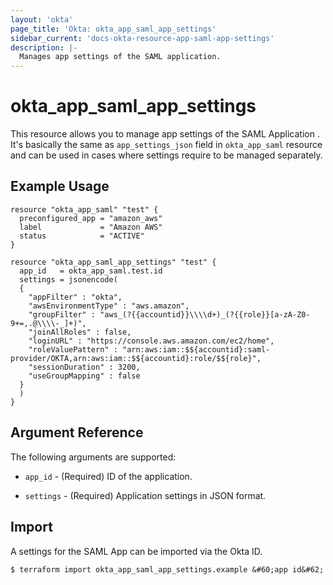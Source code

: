 ```yaml
---
layout: 'okta'
page_title: 'Okta: okta_app_saml_app_settings'
sidebar_current: 'docs-okta-resource-app-saml-app-settings'
description: |-
  Manages app settings of the SAML application.
---
```


# okta_app_saml_app_settings

This resource allows you to manage app settings of the SAML Application . It's basically the same as
`app_settings_json` field in `okta_app_saml` resource and can be used in cases where settings require to be managed separately.

## Example Usage

```hcl
resource "okta_app_saml" "test" {
  preconfigured_app = "amazon_aws"
  label             = "Amazon AWS"
  status            = "ACTIVE"
}

resource "okta_app_saml_app_settings" "test" {
  app_id   = okta_app_saml.test.id
  settings = jsonencode(
  {
    "appFilter" : "okta",
    "awsEnvironmentType" : "aws.amazon",
    "groupFilter" : "aws_(?{{accountid}}\\\\d+)_(?{{role}}[a-zA-Z0-9+=,.@\\\\-_]+)",
    "joinAllRoles" : false,
    "loginURL" : "https://console.aws.amazon.com/ec2/home",
    "roleValuePattern" : "arn:aws:iam::$${accountid}:saml-provider/OKTA,arn:aws:iam::$${accountid}:role/$${role}",
    "sessionDuration" : 3200,
    "useGroupMapping" : false
  }
  )
}
```

## Argument Reference

The following arguments are supported:

- `app_id` - (Required) ID of the application.

- `settings` - (Required) Application settings in JSON format.

## Import

A settings for the SAML App can be imported via the Okta ID.

```
$ terraform import okta_app_saml_app_settings.example &#60;app id&#62;
```
